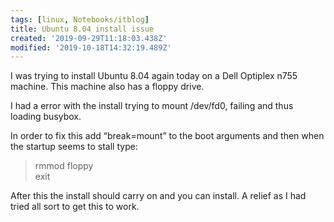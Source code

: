 ```yaml
---
tags: [linux, Notebooks/itblog]
title: Ubuntu 8.04 install issue
created: '2019-09-29T11:18:03.438Z'
modified: '2019-10-18T14:32:19.489Z'
---
```


I was trying to install Ubuntu 8.04 again today on a Dell Optiplex n755 machine. This machine also has a floppy drive.

I had a error with the install trying to mount /dev/fd0, failing and thus loading busybox.

In order to fix this add &#8220;break=mount&#8221; to the boot arguments and then when the startup seems to stall type:

> rmmod floppy  
> exit 

After this the install should carry on and you can install. A relief as I had tried all sort to get this to work.

